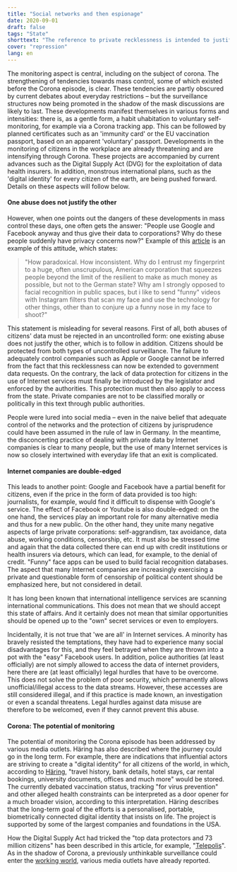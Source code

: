 ```yaml
---
title: "Social networks and then espionage"
date: 2020-09-01
draft: false
tags: "State"
shorttext: "The reference to private recklessness is intended to justify massive access to citizens' data. That must be rejected."
cover: "repression"
lang: en
---
```


The monitoring aspect is central, including on the subject of corona. The strengthening of tendencies towards mass control, some of which existed before the Corona episode, is clear. These tendencies are partly obscured by current debates about everyday restrictions – but the surveillance structures now being promoted in the shadow of the mask discussions are likely to last. These developments manifest themselves in various forms and intensities: there is, as a gentle form, a habit uhabitation to voluntary self-monitoring, for example via a Corona tracking app. This can be followed by planned certificates such as an 'immunity card' or the EU vaccination passport, based on an apparent 'voluntary' passport. Developments in the monitoring of citizens in the workplace are already threatening and are intensifying through Corona. These projects are accompanied by current advances such as the Digital Supply Act (DVG) for the exploitation of data health insurers. In addition, monstrous international plans, such as the 'digital identity' for every citizen of the earth, are being pushed forward. Details on these aspects will follow below.

#### One abuse does not justify the other

However, when one points out the dangers of these developments in mass control these days, one often gets the answer: "People use Google and Facebook anyway and thus give their data to corporations? Why do these people suddenly have privacy concerns now?" Example of this [article](https://www.jetzt.de/politik/warum-vertraue-ich-apple-meine-daten-an-aber-nicht-meiner-regierung "Warum vertraue ich Apple meine Daten an, aber nicht meiner Regierung?") is an example of this attitude, which states:

> "How paradoxical. How inconsistent. Why do I entrust my fingerprint to a huge, often unscrupulous, American corporation that squeezes people beyond the limit of the resilient to make as much money as possible, but not to the German state? Why am I strongly opposed to facial recognition in public spaces, but i like to send "funny" videos with Instagram filters that scan my face and use the technology for other things, other than to conjure up a funny nose in my face to shoot?" 

This statement is misleading for several reasons. First of all, both abuses of citizens' data must be rejected in an uncontrolled form: one existing abuse does not justify the other, which is to follow in addition. Citizens should be protected from both types of uncontrolled surveillance. The failure to adequately control companies such as Apple or Google cannot be inferred from the fact that this recklessness can now be extended to government data requests. On the contrary, the lack of data protection for citizens in the use of Internet services must finally be introduced by the legislator and enforced by the authorities. This protection must then also apply to access from the state. Private companies are not to be classified morally or politically in this text through public authorities.

People were lured into social media – even in the naive belief that adequate control of the networks and the protection of citizens by jurisprudence could have been assumed in the rule of law in Germany. In the meantime, the disconcerting practice of dealing with private data by Internet companies is clear to many people, but the use of many Internet services is now so closely intertwined with everyday life that an exit is complicated.

#### Internet companies are double-edged

This leads to another point: Google and Facebook have a partial benefit for citizens, even if the price in the form of data provided is too high: journalists, for example, would find it difficult to dispense with Google's service. The effect of Facebook or Youtube is also double-edged: on the one hand, the services play an important role for many alternative media and thus for a new public. On the other hand, they unite many negative aspects of large private corporations: self-aggrandism, tax avoidance, data abuse, working conditions, censorship, etc. It must also be stressed time and again that the data collected there can end up with credit institutions or health insurers via detours, which can lead, for example, to the denial of credit. "Funny" face apps can be used to build facial recognition databases. The aspect that many Internet companies are increasingly exercising a private and questionable form of censorship of political content should be emphasized here, but not considered in detail.

It has long been known that international intelligence services are scanning international communications. This does not mean that we should accept this state of affairs. And it certainly does not mean that similar opportunities should be opened up to the "own" secret services or even to employers.

Incidentally, it is not true that 'we are all' in Internet services. A minority has bravely resisted the temptations, they have had to experience many social disadvantages for this, and they feel betrayed when they are thrown into a pot with the "easy" Facebook users. In addition, police authorities (at least officially) are not simply allowed to access the data of internet providers, here there are (at least officially) legal hurdles that have to be overcome. This does not solve the problem of poor security, which permanently allows unofficial/illegal access to the data streams. However, these accesses are still considered illegal, and if this practice is made known, an investigation or even a scandal threatens. Legal hurdles against data misuse are therefore to be welcomed, even if they cannot prevent this abuse.

#### Corona: The potential of monitoring

The potential of monitoring the Corona episode has been addressed by various media outlets. Häring has also described where the journey could go in the long term. For example, there are indications that influential actors are striving to create a "digital identity" for all citizens of the world, in which, according to [Häring](https://norberthaering.de/die-regenten-der-welt/known-traveller-2/ "Die totalitäre Horrorvision des Weltwirtschaftsforums wird wahr gemacht"), "travel history, bank details, hotel stays, car rental bookings, university documents, offices and much more" would be stored. The currently debated vaccination status, tracking "for virus prevention" and other alleged health constraints can be interpreted as a door opener for a much broader vision, according to this interpretation. Häring describes that the long-term goal of the efforts is a personalised, portable, biometrically connected digital identity that insists on life. The project is supported by some of the largest companies and foundations in the USA.

How the Digital Supply Act had tricked the "top data protectors and 73 million citizens" has been described in this article, for example, "[Telepolis](https://www.heise.de/tp/features/Oberster-Datenschuetzer-und-73-Mio-Buerger-ausgetrickst-4863346.html "Oberster Datenschützer und 73 Mio. Bürger ausgetrickst")". As in the shadow of Corona, a previously unthinkable surveillance could enter the [working world](https://www.arbeit-und-arbeitsrecht.de/fachmagazin/fachartikel/mitarbeiterueberwachung-krisenzeiten.html "Mitarbeiterüberwachung in Krisenzeiten"), various media outlets have already reported. 
